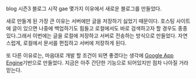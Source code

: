 blog
시즌3 블로그 시작
gae
몇가지 이유에서 새로운 블로그를 만들었다.

새로 만들게 된 가장 큰 이유는 서버에만 글을 저장하기 싫었기 때문이다.
호스팅 사이트에 글이 있으면 나중에 백업하기도 힘들고 로컬에서도 바로 검색하고자 할 경우도 종종 있다.그래서 이번에는 글을 로컬에 저장하고 서버로 전송하는 방식으로 만들었다.
자연스럽게, 로컬에서 문서를 편집하고 서버에 저장하게 된다.

또 다른 이유로는, 마음대로 개발 할 조건이 되면 좋겠다는 생각에 [Google App Engine](https://developers.google.com/appengine/)기반으로 만들었다.
지금은 아주 간단한 기능으로 되어있지만 점차 나아질 거라 믿는다.

